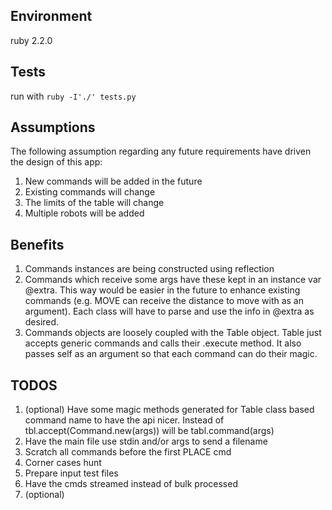 ## Environment
ruby 2.2.0

## Tests
run with `ruby -I'./' tests.py`


## Assumptions
The following assumption regarding any future requirements have driven
the design of this app:

1. New commands will be added in the future
1. Existing commands will change
1. The limits of the table will change
1. Multiple robots will be added

## Benefits

1. Commands instances are being constructed using reflection
1. Commands which receive some args have these kept in an instance var
   @extra. This way would be easier in the future to enhance existing
   commands (e.g. MOVE can receive the distance to move with as an
   argument). Each class will have to parse and use the info in @extra
   as desired.
1. Commands objects are loosely coupled with the Table object. Table
   just accepts generic commands and calls their .execute method. It
   also passes self as an argument so that each command can do their
   magic.

## TODOS

1. (optional) Have some magic methods generated for Table class based command name to have the api nicer. Instead of tbl.accept(Command.new(args)) will be tabl.command(args)
1. Have the main file use stdin and/or args to send a filename
1. Scratch all commands before the first PLACE cmd
1. Corner cases hunt
1. Prepare input test files
1. Have the cmds streamed instead of bulk processed
1. (optional) 
